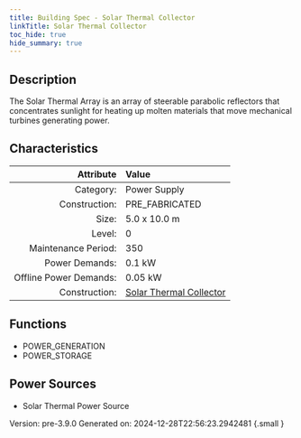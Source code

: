 ```yaml
---
title: Building Spec - Solar Thermal Collector
linkTitle: Solar Thermal Collector
toc_hide: true
hide_summary: true
---
```


## Description
The Solar Thermal Array is an array of steerable parabolic reflectors that concentrates sunlight for heating up molten materials that move mechanical turbines generating power.

## Characteristics

| Attribute      | Value |
|--------:|:------|
|Category:|Power Supply|
|Construction:|PRE_FABRICATED|
|Size:|5.0 x 10.0 m|
|Level:|0|
|Maintenance Period:|350|
|Power Demands:|0.1 kW|
|Offline Power Demands:|0.05 kW|
|Construction:|[Solar Thermal Collector](/docs/definitions/construction/solar-thermal-collector)|

## Functions
      
- POWER_GENERATION
- POWER_STORAGE


## Power Sources
      
- Solar Thermal Power Source


Version: pre-3.9.0 Generated on: 2024-12-28T22:56:23.2942481
{.small }